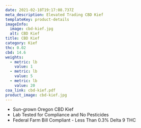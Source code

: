 ```yaml
---
date: 2021-02-18T19:17:08.737Z
meta_description: Elevated Trading CBD Kief
templateKey: product-details
imageInfo:
  image: cbd-kief.jpg
  alt: CBD Kief
title: CBD Kief
category: Kief
thc: 0.02
cbd: 14.6
weights:
  - metric: lb
    value: 1
  - metric: lb
    value: 5
  - metric: lb
    value: 20
coa_link: cbd-kief.pdf
product_image: cbd-kief.jpg
---
```


- Sun-grown Oregon CBD Kief
- Lab Tested for Compliance and No Pesticides
- Federal Farm Bill Compliant - Less Than 0.3% Delta 9 THC
